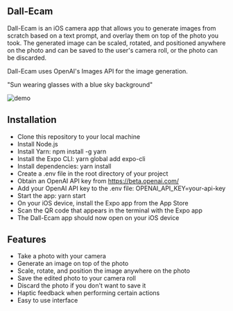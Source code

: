 ## Dall-Ecam

Dall-Ecam is an iOS camera app that allows you to generate images from scratch based on a text prompt, and overlay them on top of the photo you took. The generated image can be scaled, rotated, and positioned anywhere on the photo and can be saved to the user's camera roll, or the photo can be discarded.

Dall-Ecam uses OpenAI's Images API for the image generation.

"Sun wearing glasses with a blue sky background"

![demo](demo.gif)

## Installation

- Clone this repository to your local machine
- Install Node.js
- Install Yarn: npm install -g yarn
- Install the Expo CLI: yarn global add expo-cli
- Install dependencies: yarn install
- Create a .env file in the root directory of your project
- Obtain an OpenAI API key from https://beta.openai.com/
- Add your OpenAI API key to the .env file: OPENAI_API_KEY=your-api-key
- Start the app: yarn start
- On your iOS device, install the Expo app from the App Store
- Scan the QR code that appears in the terminal with the Expo app
- The Dall-Ecam app should now open on your iOS device

## Features

- Take a photo with your camera
- Generate an image on top of the photo
- Scale, rotate, and position the image anywhere on the photo
- Save the edited photo to your camera roll
- Discard the photo if you don't want to save it
- Haptic feedback when performing certain actions
- Easy to use interface
